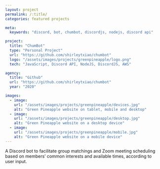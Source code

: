 ```yaml
---
layout: project
permalink: /:title/
categories: featured projects

meta:
  keywords: "discord, bot, chumbot, discordjs, nodejs, discord api"

project:
  title: "ChumBot"
  type: "Personal Project"
  url: "https://github.com/shirleytxiao/chumbot"
  logo: "/assets/images/projects/greenpineapple/logo.png"
  tech: "JavaScript, Discord API, NodeJS, DiscordJS, AWS"

agency:
  title: "Github"
  url: "https://github.com/shirleytxiao/chumbot"
  year: "2020"

images:
  - image:
    url: "/assets/images/projects/greenpineapple/devices.jpg"
    alt: "Green Pineapple website on tablet, mobile and desktop"
  - image:
    url: "/assets/images/projects/greenpineapple/desktop.jpg"
    alt: "Green Pineapple website on a desktop device"
  - image:
    url: "/assets/images/projects/greenpineapple/mobile.jpg"
    alt: "Green Pineapple website on a mobile device"
---
```

<p>A Discord bot to facilitate group matchings and Zoom meeting scheduling based on members’ common interests and available times, according to user input.</p>